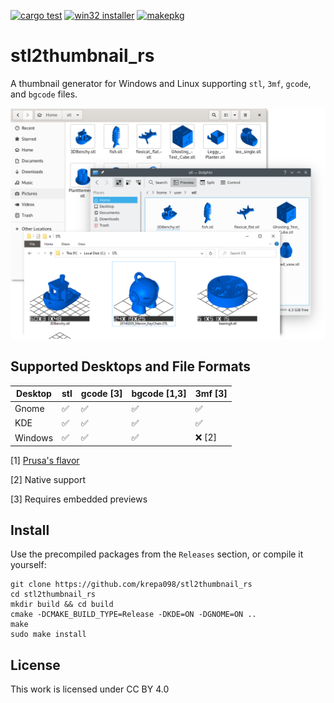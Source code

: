 [![cargo test](https://github.com/krepa098/stl2thumbnail_rs/actions/workflows/tests.yml/badge.svg)](https://github.com/krepa098/stl2thumbnail_rs/actions/workflows/tests.yml)
[![win32 installer](https://github.com/krepa098/stl2thumbnail_rs/actions/workflows/win32.yml/badge.svg)](https://github.com/krepa098/stl2thumbnail_rs/actions/workflows/win32.yml)
[![makepkg](https://github.com/krepa098/stl2thumbnail_rs/actions/workflows/makepkg.yml/badge.svg)](https://github.com/krepa098/stl2thumbnail_rs/actions/workflows/makepkg.yml)

# stl2thumbnail_rs 

A thumbnail generator for Windows and Linux supporting ```stl```, ```3mf```, ```gcode```,  and ```bgcode``` files.

<img src=".media/preview.png" width="600">

## Supported Desktops and File Formats

| Desktop  | stl                |       gcode [3]    |      bgcode [1,3]  |            3mf [3] |
|----------|--------------------|--------------------|--------------------|--------------------|
| Gnome    | :white_check_mark: | :white_check_mark: | :white_check_mark: | :white_check_mark: |
| KDE      | :white_check_mark: | :white_check_mark: | :white_check_mark: | :white_check_mark: |
| Windows  | :white_check_mark: | :white_check_mark: | :white_check_mark: | :x: [2]            |

[1] [Prusa's flavor](https://github.com/prusa3d/libbgcode)

[2] Native support

[3] Requires embedded previews

## Install

Use the precompiled packages from the ```Releases``` section, or compile it yourself:

```
git clone https://github.com/krepa098/stl2thumbnail_rs
cd stl2thumbnail_rs
mkdir build && cd build
cmake -DCMAKE_BUILD_TYPE=Release -DKDE=ON -DGNOME=ON ..
make
sudo make install
```

## License
This work is licensed under CC BY 4.0 